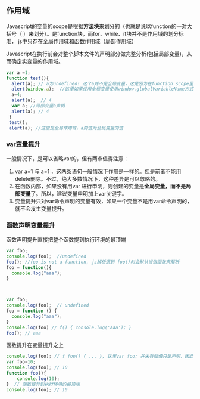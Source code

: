 ## 作用域

Javascript的变量的scope是根据**方法块**来划分的（也就是说以function的一对大括号｛ ｝来划分）。是function块，而for、while、if块并不是作用域的划分标准， js中只存在全局作用域和函数作用域（局部作用域）



Javascript在执行前会对整个脚本文件的声明部分做完整分析(包括局部变量)，从而确定实变量的作用域。

```javascript
var a =1;     
function test(){          
  alert(a); // a为undefined! 这个a并不是全局变量，这是因为在function scope里已经声明了一个重名的局部变量, 所以全局变量a被覆盖了, 这说明了Javascript在执行前会对整个脚本文件的定义部分做完整分析,所以在函数test()执行前, 函数体中的变量a就被指向内部的局部变量.而不是指向外部的全局变量. 但这时a只有声明，还没赋值，所以输出undefined
  alert(window.a);  //这里如果使用全局变量使用window.globalVariableName方式, 这里的a是全局变量哦！ 
  a=4;                 
  alert(a);  // 4       
  var a; //局部变量a声明          
  alert(a); // 4      
 }      
 test();      
 alert(a); //这里是全局作用域，a的值为全局变量的值 
```



### var变量提升

一般情况下，是可以省略var的，但有两点值得注意：

1.  var a=1 与 a=1 ，这两条语句一般情况下作用是一样的。但是前者不能用delete删除。不过，绝大多数情况下，这种差异是可以忽略的。
2.  在函数内部，如果没有用var 进行申明，则创建的变量是**全局变量，而不是局部变量**了。所以，建议变量申明加上var关键字。
3.  变量提升只对var命令声明的变量有效，如果一个变量不是用var命令声明的，就不会发生变量提升。



### 函数声明变量提升

函数声明提升直接把整个函数提到执行环境的最顶端

```javascript
var foo;
console.log(foo);  //undefined
foo(); //foo is not a function, js解析遇到 foo()时会默认当做函数来解析
foo = function(){
  console.log("aaa");
} 



var foo;
console.log(foo);  // undefined
foo = function () {
  console.log("aaa");
}
console.log(foo) // f() { console.log('aaa'); }
foo(); // aaa
```

函数提升在变量提升之上

```javascript
console.log(foo); // f foo() { ... }, 这里var foo; 并未有赋值只是声明，因此他会调用上面的值.
var foo=10;
console.log(foo); // 10
function foo(){
    console.log(10);
}  // 函数提升到执行环境的最顶端
console.log(foo); // 10
```

